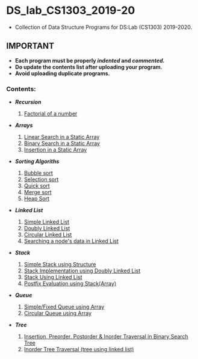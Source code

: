 # DS_lab_CS1303_2019-20
* Collection of Data Structure Programs for DS:Lab (CS1303) 2019-2020.                                                                

## IMPORTANT
* **Each program must be properly _indented_ and _commented._**
* **Do update the contents list after uploading your program.**
* **Avoid uploading duplicate programs.**


### Contents:
* ***Recursion***
  1. [Factorial of a number](https://github.com/namangupta1399/DS_lab_CS1303-2019-2020/blob/master/factorial.c)

* ***Arrays***
  1. [Linear Search in a Static Array](https://github.com/pratyakshrao/DS_lab-CS1303-2019-20/blob/master/linear_search_in_a_given%20array.c)
  2. [Binary Search in a Static Array](https://github.com/Vanhoehenheim/DS_lab_CS1303-2019-2020/blob/master/binary_search.c)
  3. [Insertion in a Static Array](https://github.com/pratyakshrao/DS_lab-CS1303-2019-20/blob/master/insertion_in_array.c)
  
  
*  ***Sorting Algoriths***
   1. [Bubble sort](https://github.com/amol2512/DS_lab_CS1303-2019-2020/blob/master/bubble_sort.c)
   2. [Selection sort](https://github.com/amol2512/DS_lab_CS1303-2019-2020/blob/master/selection_sort.c)
   3. [Quick sort](https://github.com/amol2512/DS_lab_CS1303-2019-2020/blob/master/quick_sort.c)
   4. [Merge sort](https://github.com/amol2512/DS_lab_CS1303-2019-2020/blob/master/merge_sort.c)
   5. [Heap Sort](https://github.com/Muskan-j/DS_lab_CS1303-2019-2020/blob/master/heap_sort.c)


* ***Linked List***
  1. [Simple Linked List](https://github.com/Vanhoehenheim/DS_lab-CS1303-2019-20/blob/master/simple_linked_list.c)
  2. [Doubly Linked List](https://github.com/Vanhoehenheim/DS_lab_CS1303-2019-2020/blob/master/doubly_linked_list.c)
  3. [Circular Linked List](https://github.com/kckotcherlakota/DS_lab_CS1303-2019-2020/blob/circularanddouble_updated/cir.c)
  4. [Searching a node's data in Linked List](https://github.com/Vanhoehenheim/DS_lab_CS1303-2019-2020/blob/master/search_linked_list.c)
  
* ***Stack***
  1. [Simple Stack using Structure](https://github.com/salilbc/DS_lab_CS1303-2019-2020/blob/master/Stack.c)
  2. [Stack Implementation using Doubly Linked List](https://github.com/Vanhoehenheim/DS_lab_CS1303-2019-2020/blob/master/doubly-linked-list.c)
  3. [Stack Using Linked List](https://github.com/Vanhoehenheim/DS_lab_CS1303-2019-2020/blob/master/Stack_using_linkedlist.c)
  3. [Postfix Evaluation using Stack(Array)](https://github.com/Vanhoehenheim/DS_lab_CS1303-2019-2020/blob/master/postfixEvaluation.c)
  


* ***Queue***
  1. [Simple/Fixed Queue using Array](https://github.com/Vanhoehenheim/DS_lab-CS1303-2019-20/blob/Queue/simple_queue_array.c)
  2. [Circular Queue using Array](https://github.com/sj-hellfire/DS_lab_CS1303-2019-2020/blob/master/circular_queue_array.c)




* ***Tree***
  1. [Insertion, Preorder, Postorder & Inorder Traversal in Binary Search Tree](https://github.com/Vanhoehenheim/DS_lab-CS1303-2019-20/blob/master/bst_operations.c)
  2. [Inorder Tree Traversal (tree using linked list)](https://github.com/Vanhoehenheim/DS_lab_CS1303-2019-2020/blob/master/Inorder_Tree_Traversal.c)
